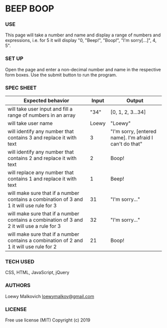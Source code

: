 # BEEP BOOP

### USE

This page will take a number and name and display a range of numbers and expressions, i.e. for 5 it will display "0, "Beep!", "Boop!", "I'm sorry[...]", 4, 5".

### SET UP

Open the page and enter a non-decimal number and name in the respective form boxes. Use the submit button to run the program.

### SPEC SHEET

| Expected behavior | Input | Output |
|-----|-----|-----|
| will take user input and fill a range of numbers in an array| "34"|[0, 1, 2, 3...34]|
|will take user name | Loewy | "Loewy"|
|will identify any number that contains 3 and replace it with text | 3 |"I'm sorry, [entered name]. I'm afraid I can't do that" | 
|will identify any number that contains 2 and replace it with text | 2 | Boop! |
|will replace any number that contains 1 and replace it with text | 1 | Beep! |
|will make sure that if a number contains a combination of 3 and 1 it will use rule for 3| 31 | "I'm sorry..."|
| will make sure that if a number contains a combination of 3 and 2 it will use a rule for 3| 32 | "I'm sorry..." |
| will make sure that if a number contains a combination of 2 and 1 it will use rule for 2 | 21 | Boop! |


### TECH USED

CSS, HTML, JavaScript, jQuery

### AUTHORS

Loewy Malkovich
loewymalkov@gmail.com

### LICENSE

Free use license (MIT)
Copyright (c) 2019